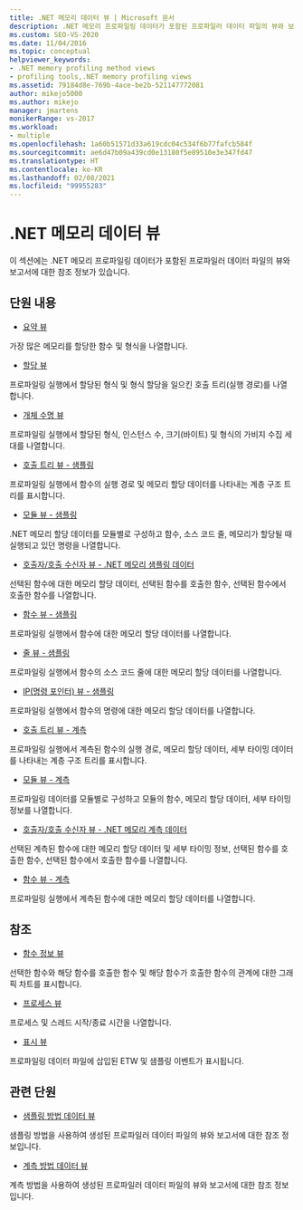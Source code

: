 ```yaml
---
title: .NET 메모리 데이터 뷰 | Microsoft 문서
description: .NET 메모리 프로파일링 데이터가 포함된 프로파일러 데이터 파일의 뷰와 보고서에 관한 참조 정보의 링크를 참조하세요.
ms.custom: SEO-VS-2020
ms.date: 11/04/2016
ms.topic: conceptual
helpviewer_keywords:
- .NET memory profiling method views
- profiling tools,.NET memory profiling views
ms.assetid: 79184d8e-769b-4ace-be2b-521147772081
author: mikejo5000
ms.author: mikejo
manager: jmartens
monikerRange: vs-2017
ms.workload:
- multiple
ms.openlocfilehash: 1a60b51571d33a619cdc04c534f6b77fafcb584f
ms.sourcegitcommit: ae6d47b09a439cd0e13180f5e89510e3e347fd47
ms.translationtype: HT
ms.contentlocale: ko-KR
ms.lasthandoff: 02/08/2021
ms.locfileid: "99955283"
---
```

# <a name="net-memory-data-views"></a>.NET 메모리 데이터 뷰
이 섹션에는 .NET 메모리 프로파일링 데이터가 포함된 프로파일러 데이터 파일의 뷰와 보고서에 대한 참조 정보가 있습니다.

## <a name="in-this-section"></a>단원 내용
- [요약 뷰](../profiling/summary-view-dotnet-memory-data.md)

 가장 많은 메모리를 할당한 함수 및 형식을 나열합니다.

- [할당 뷰](../profiling/dotnet-memory-allocations-view.md)

 프로파일링 실행에서 할당된 형식 및 형식 할당을 일으킨 호출 트리(실행 경로)를 나열합니다.

- [개체 수명 뷰](../profiling/object-lifetime-view.md)

 프로파일링 실행에서 할당된 형식, 인스턴스 수, 크기(바이트) 및 형식의 가비지 수집 세대를 나열합니다.

- [호출 트리 뷰 - 샘플링](../profiling/call-tree-view-dotnet-memory-sampling-data.md)

 프로파일링 실행에서 함수의 실행 경로 및 메모리 할당 데이터를 나타내는 계층 구조 트리를 표시합니다.

- [모듈 뷰 - 샘플링](../profiling/modules-view-dotnet-memory-sampling-data.md)

 .NET 메모리 할당 데이터를 모듈별로 구성하고 함수, 소스 코드 줄, 메모리가 할당될 때 실행되고 있던 명령을 나열합니다.

- [호출자/호출 수신자 뷰 - .NET 메모리 샘플링 데이터](../profiling/caller-callee-view-dotnet-memory-sampling-data.md)

 선택된 함수에 대한 메모리 할당 데이터, 선택된 함수를 호출한 함수, 선택된 함수에서 호출한 함수를 나열합니다.

- [함수 뷰 - 샘플링](../profiling/functions-view-dotnet-memory-sampling-data.md)

 프로파일링 실행에서 함수에 대한 메모리 할당 데이터를 나열합니다.

- [줄 뷰 - 샘플링](../profiling/lines-view-dotnet-memory-sampling-data.md)

 프로파일링 실행에서 함수의 소스 코드 줄에 대한 메모리 할당 데이터를 나열합니다.

- [IP(명령 포인터) 뷰 - 샘플링](../profiling/instruction-pointers-ips-view-dotnet-memory-sampling-data.md)

 프로파일링 실행에서 함수의 명령에 대한 메모리 할당 데이터를 나열합니다.

- [호출 트리 뷰 - 계측](../profiling/call-tree-view-dotnet-memory-instrumentation-data.md)

 프로파일링 실행에서 계측된 함수의 실행 경로, 메모리 할당 데이터, 세부 타이밍 데이터를 나타내는 계층 구조 트리를 표시합니다.

- [모듈 뷰 - 계측](../profiling/modules-view-dotnet-memory-instrumentation-data.md)

 프로파일링 데이터를 모듈별로 구성하고 모듈의 함수, 메모리 할당 데이터, 세부 타이밍 정보를 나열합니다.

- [호출자/호출 수신자 뷰 - .NET 메모리 계측 데이터](../profiling/caller-callee-view-net-memory-instrumentation-data.md)

 선택된 계측된 함수에 대한 메모리 할당 데이터 및 세부 타이밍 정보, 선택된 함수를 호출한 함수, 선택된 함수에서 호출한 함수를 나열합니다.

- [함수 뷰 - 계측](../profiling/functions-view-dotnet-memory-instrumentation-data.md)

 프로파일링 실행에서 계측된 함수에 대한 메모리 할당 데이터를 나열합니다.

## <a name="reference"></a>참조
- [함수 정보 뷰](../profiling/function-details-view.md)

 선택한 함수와 해당 함수를 호출한 함수 및 해당 함수가 호출한 함수의 관계에 대한 그래픽 차트를 표시합니다.

- [프로세스 뷰](../profiling/process-view.md)

 프로세스 및 스레드 시작/종료 시간을 나열합니다.

- [표시 뷰](../profiling/marks-view.md)

 프로파일링 데이터 파일에 삽입된 ETW 및 샘플링 이벤트가 표시됩니다.

## <a name="related-sections"></a>관련 단원
- [샘플링 방법 데이터 뷰](../profiling/profiler-sampling-method-data-views.md)

 샘플링 방법을 사용하여 생성된 프로파일러 데이터 파일의 뷰와 보고서에 대한 참조 정보입니다.

- [계측 방법 데이터 뷰](../profiling/instrumentation-method-data-views.md)

 계측 방법을 사용하여 생성된 프로파일러 데이터 파일의 뷰와 보고서에 대한 참조 정보입니다.

